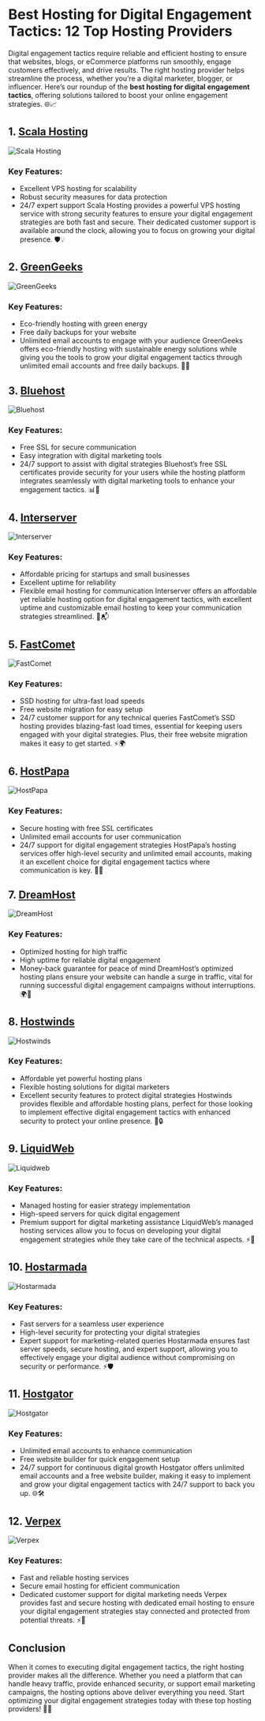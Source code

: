 # Best Hosting for Digital Engagement Tactics: 12 Top Hosting Providers

Digital engagement tactics require reliable and efficient hosting to ensure that websites, blogs, or eCommerce platforms run smoothly, engage customers effectively, and drive results. The right hosting provider helps streamline the process, whether you’re a digital marketer, blogger, or influencer. Here’s our roundup of the **best hosting for digital engagement tactics**, offering solutions tailored to boost your online engagement strategies. 🌐📈

## 1. [Scala Hosting](https://snipitx.com/scala-jy)
![Scala Hosting](https://i.imgur.com/uJ5JIK3.png "Scala Web Hosting")
### Key Features:
- Excellent VPS hosting for scalability
- Robust security measures for data protection
- 24/7 expert support
Scala Hosting provides a powerful VPS hosting service with strong security features to ensure your digital engagement strategies are both fast and secure. Their dedicated customer support is available around the clock, allowing you to focus on growing your digital presence. 🛡️💡

## 2. [GreenGeeks](https://snipitx.com/greengeeks-jy)
![GreenGeeks](https://i.imgur.com/eEwuntu.jpg "GreenGeeks Hosting")
### Key Features:
- Eco-friendly hosting with green energy
- Free daily backups for your website
- Unlimited email accounts to engage with your audience
GreenGeeks offers eco-friendly hosting with sustainable energy solutions while giving you the tools to grow your digital engagement tactics through unlimited email accounts and free daily backups. 🌱💌

## 3. [Bluehost](https://snipitx.com/bluehost-jy)
![Bluehost](https://i.imgur.com/PasFF9E.jpeg "Bluehost Hosting")
### Key Features:
- Free SSL for secure communication
- Easy integration with digital marketing tools
- 24/7 support to assist with digital strategies
Bluehost’s free SSL certificates provide security for your users while the hosting platform integrates seamlessly with digital marketing tools to enhance your engagement tactics. 📊🔐

## 4. [Interserver](https://snipitx.com/interserver-jy)
![Interserver](https://i.imgur.com/OM5dOEW.jpeg "Interserver Hosting")
### Key Features:
- Affordable pricing for startups and small businesses
- Excellent uptime for reliability
- Flexible email hosting for communication
Interserver offers an affordable yet reliable hosting option for digital engagement tactics, with excellent uptime and customizable email hosting to keep your communication strategies streamlined. 🔧📬

## 5. [FastComet](https://snipitx.com/fastcomet-jy)
![FastComet](https://i.imgur.com/7qgXuWp.png "FastComet Hosting")
### Key Features:
- SSD hosting for ultra-fast load speeds
- Free website migration for easy setup
- 24/7 customer support for any technical queries
FastComet’s SSD hosting provides blazing-fast load times, essential for keeping users engaged with your digital strategies. Plus, their free website migration makes it easy to get started. ⚡🌍

## 6. [HostPapa](https://snipitx.com/hostpapa-jy)
![HostPapa](https://i.imgur.com/ouDTkvl.jpeg "HostPapa Hosting")
### Key Features:
- Secure hosting with free SSL certificates
- Unlimited email accounts for user communication
- 24/7 support for digital engagement strategies
HostPapa’s hosting services offer high-level security and unlimited email accounts, making it an excellent choice for digital engagement tactics where communication is key. 🔐📧

## 7. [DreamHost](https://snipitx.com/dreamhost-jy)
![DreamHost](https://i.imgur.com/rXIg8ip.jpeg "Dreamhost Hosting")
### Key Features:
- Optimized hosting for high traffic
- High uptime for reliable digital engagement
- Money-back guarantee for peace of mind
DreamHost’s optimized hosting plans ensure your website can handle a surge in traffic, vital for running successful digital engagement campaigns without interruptions. 🌍💼

## 8. [Hostwinds](https://snipitx.com/hostwinds-jy)
![Hostwinds](https://i.imgur.com/53aSNXx.jpeg "Hostwinds Hosting")
### Key Features:
- Affordable yet powerful hosting plans
- Flexible hosting solutions for digital marketers
- Excellent security features to protect digital strategies
Hostwinds provides flexible and affordable hosting plans, perfect for those looking to implement effective digital engagement tactics with enhanced security to protect your online presence. 💼🔒

## 9. [LiquidWeb](https://snipitx.com/liquidweb-jy)
![Liquidweb](https://i.imgur.com/4IvT9SC.jpeg "Liquidweb Hosting")
### Key Features:
- Managed hosting for easier strategy implementation
- High-speed servers for quick digital engagement
- Premium support for digital marketing assistance
LiquidWeb’s managed hosting services allow you to focus on developing your digital engagement strategies while they take care of the technical aspects. ⚡💬

## 10. [Hostarmada](https://snipitx.com/hostarmada-jy)
![Hostarmada](https://i.imgur.com/KFbdf3o.jpeg "Hostarmada Hosting")
### Key Features:
- Fast servers for a seamless user experience
- High-level security for protecting your digital strategies
- Expert support for marketing-related queries
Hostarmada ensures fast server speeds, secure hosting, and expert support, allowing you to effectively engage your digital audience without compromising on security or performance. ⚡🛡️

## 11. [Hostgator](https://snipitx.com/hostgator-jy)
![Hostgator](https://i.imgur.com/BcVkH57.jpeg "Hostgator Hosting")
### Key Features:
- Unlimited email accounts to enhance communication
- Free website builder for quick engagement setup
- 24/7 support for continuous digital growth
Hostgator offers unlimited email accounts and a free website builder, making it easy to implement and grow your digital engagement tactics with 24/7 support to back you up. 🌐🛠️

## 12. [Verpex](https://snipitx.com/verpex-jy)
![Verpex](https://i.imgur.com/6x5LhiS.jpeg "Verpex Hosting")
### Key Features:
- Fast and reliable hosting services
- Secure email hosting for efficient communication
- Dedicated customer support for digital marketing needs
Verpex provides fast and secure hosting with dedicated email hosting to ensure your digital engagement strategies stay connected and protected from potential threats. ⚡💬

## Conclusion
When it comes to executing digital engagement tactics, the right hosting provider makes all the difference. Whether you need a platform that can handle heavy traffic, provide enhanced security, or support email marketing campaigns, the hosting options above deliver everything you need. Start optimizing your digital engagement strategies today with these top hosting providers! 🚀✨
